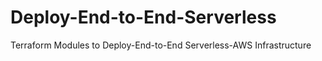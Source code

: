 # Deploy-End-to-End-Serverless
Terraform Modules to Deploy-End-to-End Serverless-AWS Infrastructure
